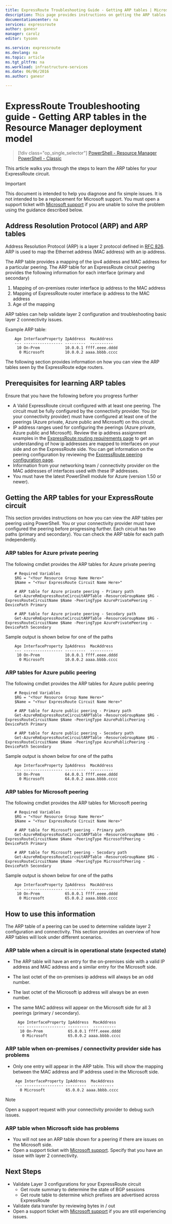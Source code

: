 ```yaml
---
title: ExpressRoute Troubleshooting Guide - Getting ARP tables | Microsoft Azure
description: This page provides instructions on getting the ARP tables for an ExpressRoute circuit
documentationcenter: na
services: expressroute
author: ganesr
manager: carolz
editor: tysonn

ms.service: expressroute
ms.devlang: na
ms.topic: article
ms.tgt_pltfrm: na
ms.workload: infrastructure-services
ms.date: 06/06/2016
ms.author: ganesr

---
```

# ExpressRoute Troubleshooting guide - Getting ARP tables in the Resource Manager deployment model
> [!div class="op_single_selector"]
> [PowerShell - Resource Manager](expressroute-troubleshooting-arp-resourcemanager.md)
> [PowerShell - Classic](expressroute-troubleshooting-arp-classic.md)
> 
> 

This article walks you through the steps to learn the ARP tables for your ExpressRoute circuit. 

> [!IMPORTANT]
> This document is intended to help you diagnose and fix simple issues. It is not intended to be a replacement for Microsoft support. You must open a support ticket with [Microsoft support](https://portal.azure.com/?#blade/Microsoft_Azure_Support/HelpAndSupportBlade) if you are unable to solve the problem using the guidance described below.
> 
> 

## Address Resolution Protocol (ARP) and ARP tables
Address Resolution Protocol (ARP) is a layer 2 protocol defined in [RFC 826](https://tools.ietf.org/html/rfc826). ARP is used to map the Ethernet address (MAC address) with an ip address.

The ARP table provides a mapping of the ipv4 address and MAC address for a particular peering. The ARP table for an ExpressRoute circuit peering provides the following information for each interface (primary and secondary)

1. Mapping of on-premises router interface ip address to the MAC address
2. Mapping of ExpressRoute router interface ip address to the MAC address
3. Age of the mapping

ARP tables can help validate layer 2 configuration and troubleshooting basic layer 2 connectivity issues. 

Example ARP table: 

        Age InterfaceProperty IpAddress  MacAddress    
        --- ----------------- ---------  ----------    
         10 On-Prem           10.0.0.1 ffff.eeee.dddd
          0 Microsoft         10.0.0.2 aaaa.bbbb.cccc


The following section provides information on how you can view the ARP tables seen by the ExpressRoute edge routers. 

## Prerequisites for learning ARP tables
Ensure that you have the following before you progress further

* A Valid ExpressRoute circuit configured with at least one peering. The circuit must be fully configured by the connectivity provider. You (or your connectivity provider) must have configured at least one of the peerings (Azure private, Azure public and Microsoft) on this circuit.
* IP address ranges used for configuring the peerings (Azure private, Azure public and Microsoft). Review the ip address assignment examples in the [ExpressRoute routing requirements page](expressroute-routing.md) to get an understanding of how ip addresses are mapped to interfaces on your side and on the ExpressRoute side. You can get information on the peering configuration by reviewing the [ExpressRoute peering configuration page](expressroute-howto-routing-arm.md).
* Information from your networking team / connectivity provider on the MAC addresses of interfaces used with these IP addresses.
* You must have the latest PowerShell module for Azure (version 1.50 or newer).

## Getting the ARP tables for your ExpressRoute circuit
This section provides instructions on how you can view the ARP tables per peering using PowerShell. You or your connectivity provider must have configured the peering before progressing further. Each circuit has two paths (primary and secondary). You can check the ARP table for each path independently.

### ARP tables for Azure private peering
The following cmdlet provides the ARP tables for Azure private peering

        # Required Variables
        $RG = "<Your Resource Group Name Here>"
        $Name = "<Your ExpressRoute Circuit Name Here>"

        # ARP table for Azure private peering - Primary path
        Get-AzureRmExpressRouteCircuitARPTable -ResourceGroupName $RG -ExpressRouteCircuitName $Name -PeeringType AzurePrivatePeering -DevicePath Primary

        # ARP table for Azure private peering - Secodary path
        Get-AzureRmExpressRouteCircuitARPTable -ResourceGroupName $RG -ExpressRouteCircuitName $Name -PeeringType AzurePrivatePeering -DevicePath Secondary 

Sample output is shown below for one of the paths

        Age InterfaceProperty IpAddress  MacAddress    
        --- ----------------- ---------  ----------    
         10 On-Prem           10.0.0.1 ffff.eeee.dddd
          0 Microsoft         10.0.0.2 aaaa.bbbb.cccc


### ARP tables for Azure public peering
The following cmdlet provides the ARP tables for Azure public peering

        # Required Variables
        $RG = "<Your Resource Group Name Here>"
        $Name = "<Your ExpressRoute Circuit Name Here>"

        # ARP table for Azure public peering - Primary path
        Get-AzureRmExpressRouteCircuitARPTable -ResourceGroupName $RG -ExpressRouteCircuitName $Name -PeeringType AzurePublicPeering -DevicePath Primary

        # ARP table for Azure public peering - Secodary path
        Get-AzureRmExpressRouteCircuitARPTable -ResourceGroupName $RG -ExpressRouteCircuitName $Name -PeeringType AzurePublicPeering -DevicePath Secondary 


Sample output is shown below for one of the paths

        Age InterfaceProperty IpAddress  MacAddress    
        --- ----------------- ---------  ----------    
         10 On-Prem           64.0.0.1 ffff.eeee.dddd
          0 Microsoft         64.0.0.2 aaaa.bbbb.cccc


### ARP tables for Microsoft peering
The following cmdlet provides the ARP tables for Microsoft peering

        # Required Variables
        $RG = "<Your Resource Group Name Here>"
        $Name = "<Your ExpressRoute Circuit Name Here>"

        # ARP table for Microsoft peering - Primary path
        Get-AzureRmExpressRouteCircuitARPTable -ResourceGroupName $RG -ExpressRouteCircuitName $Name -PeeringType MicrosoftPeering -DevicePath Primary

        # ARP table for Microsoft peering - Secodary path
        Get-AzureRmExpressRouteCircuitARPTable -ResourceGroupName $RG -ExpressRouteCircuitName $Name -PeeringType MicrosoftPeering -DevicePath Secondary 


Sample output is shown below for one of the paths

        Age InterfaceProperty IpAddress  MacAddress    
        --- ----------------- ---------  ----------    
         10 On-Prem           65.0.0.1 ffff.eeee.dddd
          0 Microsoft         65.0.0.2 aaaa.bbbb.cccc


## How to use this information
The ARP table of a peering can be used to determine validate layer 2 configuration and connectivity. This section provides an overview of how ARP tables will look under different scenarios.

### ARP table when a circuit is in operational state (expected state)
* The ARP table will have an entry for the on-premises side with a valid IP address and MAC address and a similar entry for the Microsoft side. 
* The last octet of the on-premises ip address will always be an odd number.
* The last octet of the Microsoft ip address will always be an even number.
* The same MAC address will appear on the Microsoft side for all 3 peerings (primary / secondary). 

        Age InterfaceProperty IpAddress  MacAddress    
        --- ----------------- ---------  ----------    
         10 On-Prem           65.0.0.1 ffff.eeee.dddd
          0 Microsoft         65.0.0.2 aaaa.bbbb.cccc

### ARP table when on-premises / connectivity provider side has problems
* Only one entry will appear in the ARP table. This will show the mapping between the MAC address and IP address used in the Microsoft side. 
  
       Age InterfaceProperty IpAddress  MacAddress    
       --- ----------------- ---------  ----------    
         0 Microsoft         65.0.0.2 aaaa.bbbb.cccc

> [!NOTE]
> Open a support request with your connectivity provider to debug such issues. 
> 
> 

### ARP table when Microsoft side has problems
* You will not see an ARP table shown for a peering if there are issues on the Microsoft side. 
* Open a support ticket with [Microsoft support](https://portal.azure.com/?#blade/Microsoft_Azure_Support/HelpAndSupportBlade). Specify that you have an issue with layer 2 connectivity. 

## Next Steps
* Validate Layer 3 configurations for your ExpressRoute circuit
  * Get route summary to determine the state of BGP sessions 
  * Get route table to determine which prefixes are advertised across ExpressRoute
* Validate data transfer by reviewing bytes in / out
* Open a support ticket with [Microsoft support](https://portal.azure.com/?#blade/Microsoft_Azure_Support/HelpAndSupportBlade) if you are still experiencing issues.

